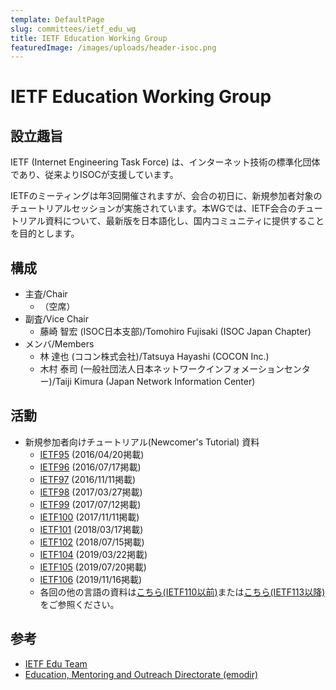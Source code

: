 ```yaml
---
template: DefaultPage
slug: committees/ietf_edu_wg
title: IETF Education Working Group
featuredImage: /images/uploads/header-isoc.png
---
```


# IETF Education Working Group
## 設立趣旨
IETF (Internet Engineering Task Force) は、インターネット技術の標準化団体であり、従来よりISOCが支援しています。

IETFのミーティングは年3回開催されますが、会合の初日に、新規参加者対象のチュートリアルセッションが実施されています。本WGでは、IETF会合のチュートリアル資料について、最新版を日本語化し、国内コミュニティに提供することを目的とします。

## 構成
*  主査/Chair
   * （空席）
*  副査/Vice Chair
   *  藤崎 智宏 (ISOC日本支部)/Tomohiro Fujisaki (ISOC Japan Chapter)
*  メンバ/Members
   *  林 達也 (ココン株式会社)/Tatsuya Hayashi (COCON Inc.)
   *  木村 泰司 (一般社団法人日本ネットワークインフォメーションセンター)/Taiji Kimura (Japan Network Information Center)

## 活動
*  &#8203;新規参加者向けチュートリアル(Newcomer's Tutorial) 資料
   *  [IETF95](https://drive.google.com/file/d/1_Q3RR5ohB3_ARDxcxaJZbv6jYE0XoCJU/view?usp=share_link) (2016/04/20掲載)
   *  [IETF96](https://drive.google.com/file/d/1FwUhlOiUY-qH7CH_1rtAwdHDfjDBbYo_/view?usp=share_link) (2016/07/17掲載)
   *  [IETF97](https://drive.google.com/file/d/18GQGTeB7xZwavFp8RWAr2j4-ZrpOaklR/view?usp=share_link) (2016/11/11掲載)
   *  [IETF98](https://drive.google.com/file/d/1BuKodBcuNEpRX3MfpK45oVW3xRcr7cha/view?usp=share_link) (2017/03/27掲載)
   *  [IETF99](https://drive.google.com/file/d/12vgxfl9JS7ea9tRe5poeNpL5OxVvfddv/view?usp=sharing) (2017/07/12掲載)
   *  [IETF100](https://datatracker.ietf.org/doc/slides-100-edu-sessk-ietf-100-newcomers-tutorial-japanese-translation/) (2017/11/11掲載)
   *  [IETF101](https://datatracker.ietf.org/doc/slides-101-edu-sessb-ietf-newcomers-overview-japanese-translation/) (2018/03/17掲載)
   *  [IETF102](https://datatracker.ietf.org/doc/slides-102-edu-sessd-ietf-newcomers-overview-for-ietf-102-japanese-version/) (2018/07/15掲載)
   *  [IETF104](https://datatracker.ietf.org/doc/slides-edu-ietf-104-newcomer-slides-japanese/) (2019/03/22掲載)
   *  [IETF105](https://datatracker.ietf.org/doc/slides-105-edu-sessa-japanese-translation-of-newcomers-overview-ietf-105/) (2019/07/20掲載)
   *  [IETF106](https://datatracker.ietf.org/doc/slides-106-edu-sesse-japanese-translation-of-newcomers-overview-ietf-106/) (2019/11/16掲載)
   *  各回の他の言語の資料は[こちら(IETF110以前)](https://datatracker.ietf.org/group/edu/materials/)または[こちら(IETF113以降)](https://datatracker.ietf.org/group/emodir/meetings/)をご参照ください。
## 参考
*  [IETF Edu Team](https://datatracker.ietf.org/group/edu/about/)
*  [Education, Mentoring and Outreach Directorate (emodir)](https://datatracker.ietf.org/group/emodir/about/)
